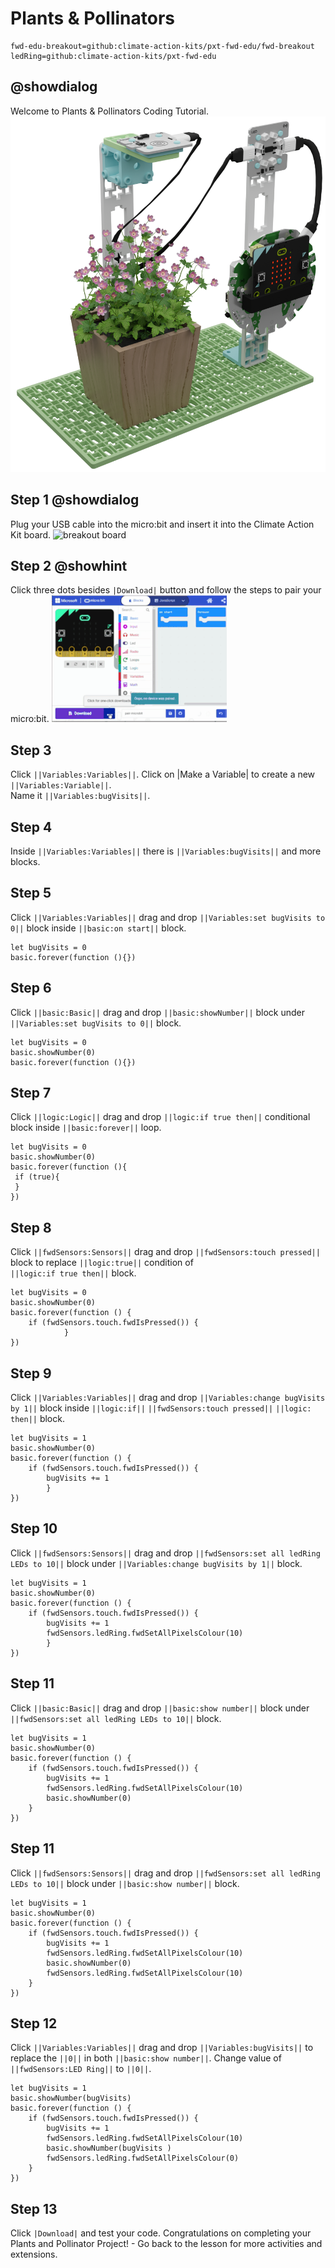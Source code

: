 # Plants & Pollinators

```package
fwd-edu-breakout=github:climate-action-kits/pxt-fwd-edu/fwd-breakout
ledRing=github:climate-action-kits/pxt-fwd-edu
```
## @showdialog
Welcome to Plants & Pollinators Coding Tutorial.
![built project](https://raw.githubusercontent.com/mbakhtar/iste-plants-pollinators-v1/master/project%20-%20beetouch.png)

## Step 1 @showdialog
Plug your USB cable into the micro:bit and insert it into the 
Climate Action Kit board. 
![breakout board](https://raw.githubusercontent.com/mbakhtar/wind-turbine-lesson-tutorial/master/breakout-resized.png)

## Step 2 @showhint
Click three dots besides ``|Download|`` button and follow the steps to pair your micro:bit.
![pair gif](https://raw.githubusercontent.com/mbakhtar/iste-electric-vehicle-v1/master/pair%20microbit-280x203.gif)

## Step 3 
Click ``||Variables:Variables||``. Click on |Make a Variable| to create a new ``||Variables:Variable||``.  
Name it ``||Variables:bugVisits||``.

## Step 4
Inside ``||Variables:Variables||`` there is ``||Variables:bugVisits||``
and more blocks.

## Step 5
Click ``||Variables:Variables||`` drag and drop ``||Variables:set bugVisits to 0||`` block
inside ``||basic:on start||`` block.
```blocks
let bugVisits = 0
basic.forever(function (){})
```
## Step 6
Click ``||basic:Basic||`` drag and drop ``||basic:showNumber||`` block
under ``||Variables:set bugVisits to 0||`` block.
```blocks
let bugVisits = 0
basic.showNumber(0)
basic.forever(function (){})
```

## Step 7
Click ``||logic:Logic||`` drag and drop ``||logic:if true then||`` 
conditional block inside ``||basic:forever||`` loop.
```blocks
let bugVisits = 0
basic.showNumber(0)
basic.forever(function (){
 if (true){
 }
})
```
## Step 8
Click ``||fwdSensors:Sensors||`` drag and drop ``||fwdSensors:touch pressed||`` block to replace ``||logic:true||`` condition of   
``||logic:if true then||`` block.
```blocks
let bugVisits = 0
basic.showNumber(0)
basic.forever(function () {
    if (fwdSensors.touch.fwdIsPressed()) {
            }
})
```

## Step 9
Click ``||Variables:Variables||`` drag and drop
 ``||Variables:change bugVisits by 1||`` block inside
 ``||logic:if||`` ``||fwdSensors:touch pressed||`` ``||logic: then||`` block.
```blocks
let bugVisits = 1
basic.showNumber(0)
basic.forever(function () {
    if (fwdSensors.touch.fwdIsPressed()) {
        bugVisits += 1
        }
})
```
## Step 10
Click ``||fwdSensors:Sensors||`` drag and drop ``||fwdSensors:set all ledRing LEDs to 10||`` block under ``||Variables:change bugVisits by 1||`` block.
```blocks
let bugVisits = 1
basic.showNumber(0)
basic.forever(function () {
    if (fwdSensors.touch.fwdIsPressed()) {
        bugVisits += 1
        fwdSensors.ledRing.fwdSetAllPixelsColour(10)
        }
})
```
## Step 11
Click ``||basic:Basic||`` drag and drop ``||basic:show number||`` block under ``||fwdSensors:set all ledRing LEDs to 10||`` block.
```blocks
let bugVisits = 1
basic.showNumber(0)
basic.forever(function () {
    if (fwdSensors.touch.fwdIsPressed()) {
        bugVisits += 1
        fwdSensors.ledRing.fwdSetAllPixelsColour(10)
        basic.showNumber(0)
    }
})
```
## Step 11
Click ``||fwdSensors:Sensors||`` drag and drop ``||fwdSensors:set all ledRing LEDs to 10||``
block under ``||basic:show number||``
block.
```blocks
let bugVisits = 1
basic.showNumber(0)
basic.forever(function () {
    if (fwdSensors.touch.fwdIsPressed()) {
        bugVisits += 1
        fwdSensors.ledRing.fwdSetAllPixelsColour(10)
        basic.showNumber(0)
        fwdSensors.ledRing.fwdSetAllPixelsColour(10)
    }
})
```
## Step 12
Click ``||Variables:Variables||`` drag and drop ``||Variables:bugVisits||``
to replace the ``||0||`` in both ``||basic:show number||``.
Change value of ``||fwdSensors:LED Ring||`` to ``||0||``. 
```blocks
let bugVisits = 1
basic.showNumber(bugVisits)
basic.forever(function () {
    if (fwdSensors.touch.fwdIsPressed()) {
        bugVisits += 1
        fwdSensors.ledRing.fwdSetAllPixelsColour(10)
        basic.showNumber(bugVisits )
        fwdSensors.ledRing.fwdSetAllPixelsColour(0)
    }
})
```
## Step 13
Click ``|Download|`` and test your code. 
Congratulations on completing your Plants and Pollinator Project! - Go back to the lesson for more activities and extensions.
